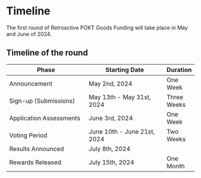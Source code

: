 # Timeline

The first round of Retroactive POKT Goods Funding will take place in May and June of 2024.

## Timeline of the round

<table><thead><tr><th width="238">Phase</th><th width="258">Starting Date</th><th>Duration</th></tr></thead><tbody><tr><td>Announcement</td><td>May 2nd, 2024</td><td>One Week</td></tr><tr><td>Sign-up (Submissions)</td><td>May 13th - May 31st, 2024</td><td>Three Weeks</td></tr><tr><td>Application Assessments</td><td>June 3rd, 2024</td><td>One Week</td></tr><tr><td>Voting Period</td><td>June 10th - June 21st, 2024</td><td>Two Weeks</td></tr><tr><td>Results Announced</td><td>July 8th, 2024</td><td></td></tr><tr><td>Rewards Released</td><td>July 15th, 2024</td><td>One Month</td></tr></tbody></table>
